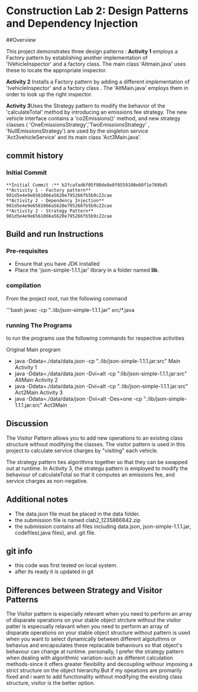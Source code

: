 # Construction Lab 2: Design Patterns and Dependency Injection

##Overview

This project demonstrates three design patterns :
**Activity 1** employs a Factory pattern by establishing another implementation of 'IVehicleInspector' and a factory class. The main class 'Altmain.java' uses these to locate the appropriate inspector.

**Activity 2** Installs a Factory pattern by adding a different implementation of 'IvehicleInspector' and a factory class . The 'AltMain.java' employs them in order to look up the right inspector.

**Activity 3**Uses the Strategy pattern to modify the behavior of the 'calculateTotal' method by introducing an emissions fee strategy. The new vehicle interface contains a 'co2Emissions()' method, and new strategy classes ( 'OneEmissionsStrategy','TwoEmissionsStrategy' , 'NullEmissionsStrategy') are used by the singleton service 'Act3vehicleService'  and its main class 'Act3Main.java'.

## commit history

### Initial Commit
    **Initial Commit :** b2fcafad6f05f80de8e8f0559100e60f1e769bd5
    **Activity 1 - Factory pattern** 981d5e4e9e6561066a5620e795266fb5b9c22cae
    **Activity 2 - Dependency Injection** 981d5e4e9e6561066a5620e795266fb5b9c22cae
    **Activity 2 - Strategy Pattern** 981d5e4e9e6561066a5620e795266fb5b9c22cae



## Build and run Instructions ##

### Pre-requisites

- Ensure that you have JDK installed
- Place the 'json-simple-1.1.1.jar' library in a folder named **lib**.

### compilation

From the project root, run the following command

'''bash
javac -cp ".:lib/json-simple-1.1.1.jar" src/*.java

### running The Programs

to run the programs use the following commands for respective activities

Original Main program 
- java -Ddata=./data/data.json -cp ".:lib/json-simple-1.1.1.jar:src" Main
Activity 1
- java -Ddata=./data/data.json -Dvi=alt -cp ":lib/json-simple-1.1.1.jar:src" AltMain
Activity 2
- java -Ddata=./data/data.json -Dvi=alt -cp ".:lib/json-simple-1.1.1.jar:src" Act2Main
Activity 3
- java -Ddata=./data/data/json -Dvi=alt -Des=one -cp ".:lib/json-simple-1.1.1.jar:src" Act3Main


## Discussion

The Visitor Pattern allows you to add new operations to an existing class structure without modifying the classes. The visitor pattern is used in this project to calculate service charges by "visiting" each vehicle.

The strategy pattern ties algorithms together so that they can be swapped out at runtime. In Activity 3, the strategu pattern is employed to modify the behaviour of calculateTotal so that it computes an emissions fee, and service charges as non-negative.

## Additional notes

- The data.json file must be placed in the data folder.
- the submission file is named clab2_1235866842.zip
- the submission contains all files including data.json, json-simple-1.1.1.jar, codefiles(.java files), and .git file.

## git info

- this code was first tested on local system.
- after its ready it is updated in git

## Differences between Strategy and Visitor Patterns

The Visitor pattern is especially relevant when you need to perform an array of disparate operations on your stable object strcture without 
the visitor patter is especually relavant when you need to perform an array of disparate operations on your stable object structure without 
pattern is used when you want to select dynamically between different algotuthms or behavius and encapsulates these replacable behaviours so that object's behavour can change at runtime. personally, I prefer the strategy pattern when dealing with algorithmic variation-such as different calculation methods-since it offers greater flexibility and decoupling withour imposing a strict structure on the object hierarchy.But if my opeations are promarily fixed and i want to add functionality without modifying the existing class structure, visitor is the better option.
